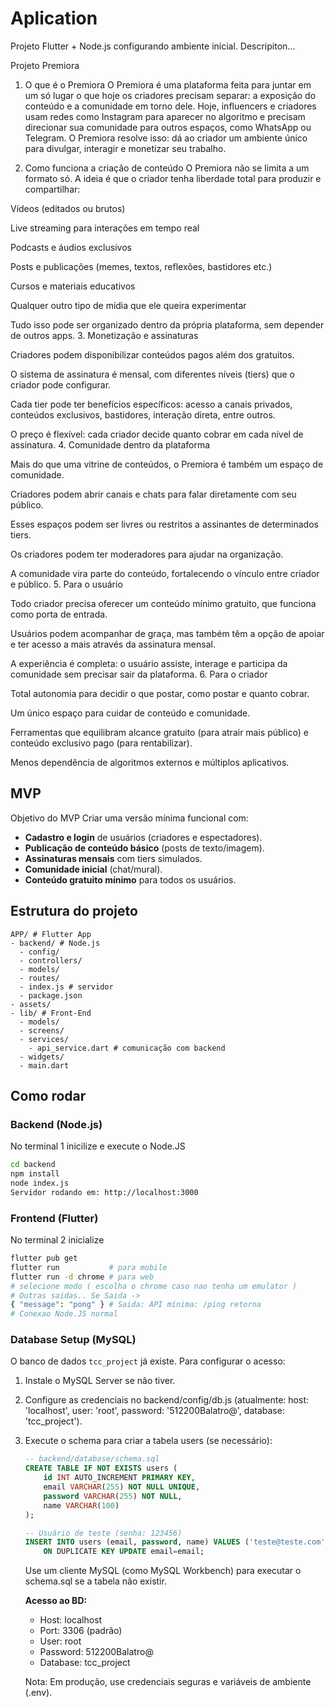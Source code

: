 # Aplication

Projeto Flutter + Node.js configurando ambiente inicial.
Descripiton...

Projeto Premiora

1. O que é o Premiora
O Premiora é uma plataforma feita para juntar em um só lugar o que hoje os criadores precisam separar: a exposição do conteúdo e a comunidade em torno dele.
Hoje, influencers e criadores usam redes como Instagram para aparecer no algoritmo e precisam direcionar sua comunidade para outros espaços, como WhatsApp ou Telegram. O Premiora resolve isso: dá ao criador um ambiente único para divulgar, interagir e monetizar seu trabalho.

2. Como funciona a criação de conteúdo
O Premiora não se limita a um formato só. A ideia é que o criador tenha liberdade total para produzir e compartilhar:

Vídeos (editados ou brutos)

Live streaming para interações em tempo real

Podcasts e áudios exclusivos

Posts e publicações (memes, textos, reflexões, bastidores etc.)

Cursos e materiais educativos

Qualquer outro tipo de mídia que ele queira experimentar

Tudo isso pode ser organizado dentro da própria plataforma, sem depender de outros apps.
3. Monetização e assinaturas

Criadores podem disponibilizar conteúdos pagos além dos gratuitos.

O sistema de assinatura é mensal, com diferentes níveis (tiers) que o criador pode configurar.

Cada tier pode ter benefícios específicos: acesso a canais privados, conteúdos exclusivos, bastidores, interação direta, entre outros.

O preço é flexível: cada criador decide quanto cobrar em cada nível de assinatura.
4. Comunidade dentro da plataforma

Mais do que uma vitrine de conteúdos, o Premiora é também um espaço de comunidade.

Criadores podem abrir canais e chats para falar diretamente com seu público.

Esses espaços podem ser livres ou restritos a assinantes de determinados tiers.

Os criadores podem ter moderadores para ajudar na organização.

A comunidade vira parte do conteúdo, fortalecendo o vínculo entre criador e público.
5. Para o usuário

Todo criador precisa oferecer um conteúdo mínimo gratuito, que funciona como porta de entrada.

Usuários podem acompanhar de graça, mas também têm a opção de apoiar e ter acesso a mais através da assinatura mensal.

A experiência é completa: o usuário assiste, interage e participa da comunidade sem precisar sair da plataforma.
6. Para o criador

Total autonomia para decidir o que postar, como postar e quanto cobrar.

Um único espaço para cuidar de conteúdo e comunidade.

Ferramentas que equilibram alcance gratuito (para atrair mais público) e conteúdo exclusivo pago (para rentabilizar).

Menos dependência de algoritmos externos e múltiplos aplicativos.

## MVP

Objetivo do MVP
Criar uma versão mínima funcional com:

- **Cadastro e login** de usuários (criadores e espectadores).
- **Publicação de conteúdo básico** (posts de texto/imagem).
- **Assinaturas mensais** com tiers simulados.
- **Comunidade inicial** (chat/mural).
- **Conteúdo gratuito mínimo** para todos os usuários.

## Estrutura do projeto

```shell
APP/ # Flutter App
- backend/ # Node.js
  - config/
  - controllers/
  - models/
  - routes/
  - index.js # servidor
  - package.json
- assets/
- lib/ # Front-End
  - models/
  - screens/
  - services/
    - api_service.dart # comunicação com backend
  - widgets/
  - main.dart
```

## Como rodar

### Backend (Node.js)

No terminal 1 inicilize e execute o Node.JS

```bash
cd backend
npm install
node index.js
Servidor rodando em: http://localhost:3000
```

### Frontend (Flutter)

No terminal 2 inicialize

```bash
flutter pub get
flutter run           # para mobile
flutter run -d chrome # para web
# selecione modo ( escolha o chrome caso nao tenha um emulator )
# Outras saidas.. Se Saida -> 
{ "message": "pong" } # Saida: API mínima: /ping retorna 
# Conexao Node.JS normal
```

### Database Setup (MySQL)

O banco de dados `tcc_project` já existe. Para configurar o acesso:

1. Instale o MySQL Server se não tiver.

2. Configure as credenciais no backend/config/db.js (atualmente: host: 'localhost', user: 'root', password: '512200Balatro@', database: 'tcc_project').

3. Execute o schema para criar a tabela users (se necessário):

   ```sql
   -- backend/database/schema.sql
   CREATE TABLE IF NOT EXISTS users (
       id INT AUTO_INCREMENT PRIMARY KEY,
       email VARCHAR(255) NOT NULL UNIQUE,
       password VARCHAR(255) NOT NULL,
       name VARCHAR(100)
   );

   -- Usuário de teste (senha: 123456)
   INSERT INTO users (email, password, name) VALUES ('teste@teste.com', '123456', 'Usuário Teste')
       ON DUPLICATE KEY UPDATE email=email;
   ```

   Use um cliente MySQL (como MySQL Workbench) para executar o schema.sql se a tabela não existir.

   **Acesso ao BD:**
   - Host: localhost
   - Port: 3306 (padrão)
   - User: root
   - Password: 512200Balatro@
   - Database: tcc_project

   Nota: Em produção, use credenciais seguras e variáveis de ambiente (.env).
